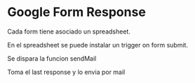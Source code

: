 # Google Form Response 

Cada form tiene asociado un spreadsheet.

En el spreadsheet se puede instalar un trigger on form submit. 

Se dispara la funcion sendMail

Toma el last response y lo envia por mail 
